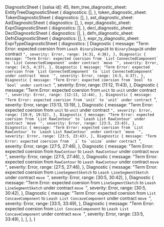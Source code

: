 DiagnosticSheet {
    [salsa id]: 45,
    item_tree_diagnostic_sheet: EntityTreeDiagnosticSheet {
        diagnostics: [],
    },
    token_diagnostic_sheet: TokenDiagnosticSheet {
        diagnostics: [],
    },
    ast_diagnostic_sheet: AstDiagnosticSheet {
        diagnostics: [],
    },
    expr_diagnostic_sheet: ExprDiagnosticSheet {
        diagnostics: [],
    },
    decl_diagnostic_sheet: DeclDiagnosticSheet {
        diagnostics: [],
    },
    defn_diagnostic_sheet: DefnDiagnosticSheet {
        diagnostics: [],
    },
    expr_ty_diagnostic_sheet: ExprTypeDiagnosticSheet {
        diagnostics: [
            Diagnostic {
                message: "Term Error: expected coersion from `Leash BinaryImage28` to `BinaryImage28` under contract ``",
                severity: Error,
                range: [4:31, 4:36),
            },
            Diagnostic {
                message: "Term Error: expected coersion from `List ConnectedComponent` to `List ConnectedComponent` under contract `move `",
                severity: Error,
                range: [4:5, 4:37),
            },
            Diagnostic {
                message: "Term Error: expected coersion from `List ConnectedComponent` to `List ConnectedComponent` under contract `move `",
                severity: Error,
                range: [4:5, 4:37),
            },
            Diagnostic {
                message: "Term Error: expected coersion from `bool` to `bool` under contract ``",
                severity: Error,
                range: [11:12, 11:43),
            },
            Diagnostic {
                message: "Term Error: expected coersion from `unit` to `unit` under contract ``",
                severity: Error,
                range: [12:13, 12:44),
            },
            Diagnostic {
                message: "Term Error: expected coersion from `unit` to `unit` under contract ``",
                severity: Error,
                range: [13:13, 13:19),
            },
            Diagnostic {
                message: "Term Error: expected coersion from `unit` to `unit` under contract ``",
                severity: Error,
                range: [19:9, 19:52),
            },
            Diagnostic {
                message: "Term Error: expected coersion from `List RawContour` to `Leash List RawContour` under contract `move `",
                severity: Error,
                range: [23:5, 23:43),
            },
            Diagnostic {
                message: "Term Error: expected coersion from `List RawContour` to `Leash List RawContour` under contract `move `",
                severity: Error,
                range: [23:5, 23:43),
            },
            Diagnostic {
                message: "Term Error: expected coersion from `_i` to `usize` under contract ``",
                severity: Error,
                range: [27:5, 27:46),
            },
            Diagnostic {
                message: "Term Error: expected coersion from `RawContour` to `Leash RawContour` under contract `move `",
                severity: Error,
                range: [27:5, 27:46),
            },
            Diagnostic {
                message: "Term Error: expected coersion from `RawContour` to `Leash RawContour` under contract `move `",
                severity: Error,
                range: [27:5, 27:46),
            },
            Diagnostic {
                message: "Term Error: expected coersion from `LineSegmentSketch` to `Leash LineSegmentSketch` under contract `move `",
                severity: Error,
                range: [30:5, 30:42),
            },
            Diagnostic {
                message: "Term Error: expected coersion from `LineSegmentSketch` to `Leash LineSegmentSketch` under contract `move `",
                severity: Error,
                range: [30:5, 30:42),
            },
            Diagnostic {
                message: "Term Error: expected coersion from `List ConcaveComponent` to `Leash List ConcaveComponent` under contract `move `",
                severity: Error,
                range: [33:5, 33:49),
            },
            Diagnostic {
                message: "Term Error: expected coersion from `List ConcaveComponent` to `Leash List ConcaveComponent` under contract `move `",
                severity: Error,
                range: [33:5, 33:49),
            },
        ],
    },
}